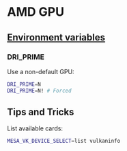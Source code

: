 # AMD GPU

## [Environment variables](https://docs.mesa3d.org/envvars.html)

### DRI_PRIME

Use a non-default GPU:

```sh
DRI_PRIME=N
DRI_PRIME=N! # Forced
```

## Tips and Tricks

List available cards:

```sh
MESA_VK_DEVICE_SELECT=list vulkaninfo
```
